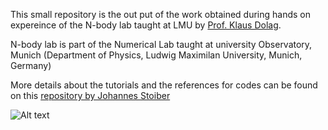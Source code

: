 This small repository is the out put of the work obtained during hands on expereince of the N-body lab taught at LMU by [Prof. Klaus Dolag](https://www.usm.uni-muenchen.de/~dolag/).

N-body lab is part of the Numerical Lab taught at university Observatory, Munich (Department of Physics, Ludwig Maximilan University, Munich, Germany)

More details about the tutorials and the references for codes can be found on this [repository by Johannes Stoiber](https://github.com/Johannes-Stoiber/Nbody-lab)

![Alt text](https://github.com/jairamk10/GalaxyMerger/blob/main/Galaxy%20Merger/merger.gif)
